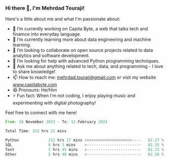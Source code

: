### Hi there 👋, I'm Mehrdad Touraji!


Here's a little about me and what I'm passionate about:

- 🔭 I’m currently working on Capita Byte, a web that talks tech and finamce into everyday language.
- 🌱 I’m currently learning more about data engineering and machine learning.
- 👯 I’m looking to collaborate on open source projects related to data analytics and software development.
- 🤔 I’m looking for help with advanced Python programming techniques.
- 💬 Ask me about anything related to tech, data, and programming - I love to share knowledge!
- 📫 How to reach me: mehrdad.touraji@gmail.com or visit my website www.capitabyte.com
- 😄 Pronouns: He/Him
- ⚡ Fun fact: When I'm not coding, I enjoy playing music and experimenting with digital photography!

Feel free to connect with me here!


<!--START_SECTION:waka-->

```rust
From: 20 November 2023 - To: 12 February 2024

Total Time: 252 hrs 21 mins

Python             212 hrs 17 mins >>>>>>>>>>>>>>>>>>>>>----   82.27 %
SQL                6 hrs 3 mins    >------------------------   02.35 %
Text               5 hrs 45 mins   >------------------------   02.23 %
Other              5 hrs 40 mins   >------------------------   02.20 %
```

<!--END_SECTION:waka-->
